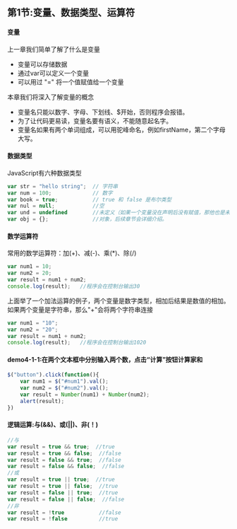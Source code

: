 ## 第1节:变量、数据类型、运算符

#### 变量
上一章我们简单了解了什么是变量
* 变量可以存储数据
* 通过var可以定义一个变量
* 可以用过 "=" 将一个值赋值给一个变量

本章我们将深入了解变量的概念
* 变量名只能以数字、字母、下划线、$开始，否则程序会报错。
* 为了让代码更易读，变量名要有语义，不能随意起名字。
* 变量名如果有两个单词组成，可以用驼峰命名，例如firstName，第二个字母大写。

#### 数据类型
JavaScript有六种数据类型
``` js
var str = "hello string";  // 字符串
var num = 100;             // 数字
var book = true;           // true 和 false 是布尔类型
var nul = null;            //空
var und = undefined        //未定义（如果一个变量没在声明后没有赋值，那他也是未定义）
var obj = {};              //对象，后续章节会详细介绍。
```

#### 数学运算符
常用的数学运算符：加(+)、减(-)、乘(*)、除(/)
``` js
var num1 = 10;
var num2 = 20;
var result = num1 + num2;
console.log(result);   //程序会在控制台输出30
```
上面举了一个加法运算的例子，两个变量是数字类型，相加后结果是数值的相加。如果两个变量是字符串，那么"+"会将两个字符串连接
``` js
var num1 = "10";
var num2 = "20";
var result = num1 + num2;
console.log(result);   //程序会在控制台输出1020
```

#### demo4-1-1:在两个文本框中分别输入两个数，点击“计算”按钮计算家和
``` js
$("button").click(function(){
    var num1 = $("#num1").val();
    var num2 = $("#num2").val();
    var result = Number(num1) + Number(num2);
    alert(result);
})
```

#### 逻辑运算:与(&&)、或(||)、非(！)
``` js
//与
var result = true && true;  //true
var result = true && false;  //false
var result = false && true;  //false
var result = false && false;  //false
//或
var result = true || true;  //true
var result = true || false;  //true
var result = false || true;  //true
var result = false || false;  //false
//非
var result = !true           //false
var result = !false          //true
```